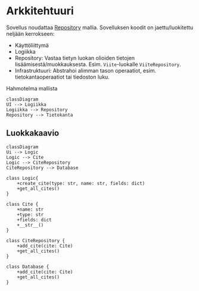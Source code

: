 # Arkkitehtuuri

Sovellus noudattaa [Repository](https://ohjelmistotekniikka-hy.github.io/python/toteutus#repository-suunnittelumalli) mallia.
Sovelluksen koodit on jaettu/luokitettu neljään kerrokseen:

- Käyttöliittymä
- Logiikka
- Repository: Vastaa tietyn luokan olioiden tietojen lisäämisestä/muokkauksesta.
  Esim. `Viite`-luokalle `ViiteRepository`.
- Infrastruktuuri: Abstrahoi alimman tason operaatiot, esim. tietokantaoperaatiot tai tiedoston luku.

Hahmotelma mallista

```mermaid
classDiagram
UI --> Logiikka
Logiikka --> Repository
Repository --> Tietokanta
```

## Luokkakaavio

```mermaid
classDiagram
Ui --> Logic
Logic --> Cite
Logic --> CiteRepository
CiteRepository --> Database

class Logic{
    +create_cite(type: str, name: str, fields: dict)
    +get_all_cites()
}

class Cite {
    +name: str
    +type: str
    +fields: dict
    +__str__()
}

class CiteRepository {
    +add_cite(cite: Cite)
    +get_all_cites()
}

class Database {
    +add_cite(cite: Cite)
    +get_all_cites()
}
```
